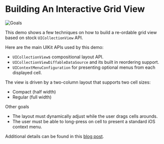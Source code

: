 # Building An Interactive Grid View

![Goals](goals.gif)

This demo shows a few techniques on how to build a re-ordable grid view based on stock `UICollectionView` API.

Here are the main UIKit APIs used by this demo:

- `UICollectionView`s compositional layout API.
- `UICollectionViewDiffableDataSource` and its built in reordering support.
- `UIContextMenuConfiguration` for presenting optional menus from each displayed cell.
  
The view is driven by a two-column layout that supports two cell sizes:
  
- Compact (half width)
- Regular (full width)
  
Other goals
- The layout must dynamically adjust while the user drags cells arounds.
- The user must be able to long-press on cell to present a standard iOS context menu.

Additional details can be found in this [blog post](https://briancoyner.github.io/articles/2021-10-05-reorderable-collection-view).
